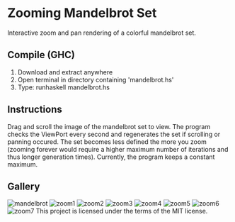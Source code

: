 # Zooming Mandelbrot Set

Interactive zoom and pan rendering of a colorful mandelbrot set.

## Compile (GHC)

1. Download and extract anywhere
2. Open terminal in directory containing 'mandelbrot.hs'
3. Type: runhaskell mandelbrot.hs

## Instructions

Drag and scroll the image of the mandelbrot set to view. The program
checks the ViewPort every second and regenerates the set if scrolling
or panning occured. The set becomes less defined the more you zoom
(zooming forever would require a higher maximum number of iterations
and thus longer generation times). Currently, the program keeps a constant
maximum.

## Gallery

![mandelbrot](https://github.com/swarmalator/mandelbrot-zoom/blob/master/images/mandelbrot.png)
![zoom1](https://github.com/swarmalator/mandelbrot-zoom/blob/master/images/zoom1.png)
![zoom2](https://github.com/swarmalator/mandelbrot-zoom/blob/master/images/zoom2.png)
![zoom3](https://github.com/swarmalator/mandelbrot-zoom/blob/master/images/zoom3.png)
![zoom4](https://github.com/swarmalator/mandelbrot-zoom/blob/master/images/zoom4.png)
![zoom5](https://github.com/swarmalator/mandelbrot-zoom/blob/master/images/zoom5.png)
![zoom6](https://github.com/swarmalator/mandelbrot-zoom/blob/master/images/zoom6.png)
![zoom7](https://github.com/swarmalator/mandelbrot-zoom/blob/master/images/zoom7.png)
This project is licensed under the terms of the MIT license.

